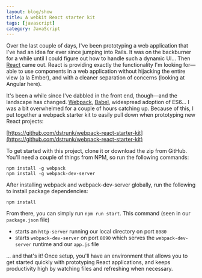 ```yaml
---
layout: blog/show
title: A webkit React starter kit
tags: [javascript]
category: JavaScript
---
```

Over the last couple of days, I've been prototyping a web application that I've
had an idea for ever since jumping into Rails. It was on the backburner for a
while until I could figure out how to handle such a dynamic UI... Then
[React][react] came out. React is providing exactly the functionality I'm
looking for—able to use components in a web application without hijacking the
entire view (a la Ember), and with a cleaner separation of concerns (looking at
Angular here).

It's been a while since I've dabbled in the front end, though—and the landscape
has changed. [Webpack][webpack], [Babel][babel], widespread adoption of ES6... I
was a bit overwhelmed for a couple of hours catching up. Because of this, I put
together a webpack starter kit to easily pull down when prototyping new React
projects:

[https://github.com/dstrunk/webpack-react-starter-kit](https://github.com/dstrunk/webpack-react-starter-kit)

[react]: http://facebook.github.io/react/
[webpack]: http://webpack.github.io/
[babel]: https://babeljs.io/

To get started with this project, clone it or download the zip from GitHub.
You'll need a couple of things from NPM, so run the following commands:

```
npm install -g webpack
npm install -g webpack-dev-server
```

After installing webpack and webpack-dev-server globally, run the following to
install package dependencies:

```
npm install
```

From there, you can simply run `npm run start`. This command (seen in our
`package.json` file)

- starts an `http-server` running our local directory on port `8080`
- starts `webpack-dev-server` on port `8090` which serves the
  `webpack-dev-server` runtime and our `app.js` file

... and that's it! Once setup, you'll have an environment that allows you to get
started quickly with prototyping React applications, and keeps productivity high
by watching files and refreshing when necessary.
